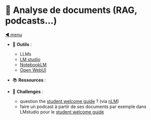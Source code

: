 # 📰 Analyse de documents (RAG, podcasts...)

[◀ menu](osint-ia.md)

- 🧰 **Outils** :  
	- LLMs
	- [LM studio](https://lmstudio.ai/)
	- [NotebookLM](https://notebooklm.google/)
	- [Open WebUI](https://github.com/open-webui/open-webui) 
	
-  📚 **Ressources** :

- 🎯 **Challenges** :
	- question the [student welcome guide](https://www.unistra.fr/guide-welcome#c149513) ? (via [nLM](https://notebooklm.google.com/notebook/42b78c07-e4a9-4fc2-a4cf-2edc7297bee9))
	- faire un podcast à partir de ses documents par exemple dans LMstudio pour le  [student welcome guide](https://www.unistra.fr/guide-welcome#c149513)
